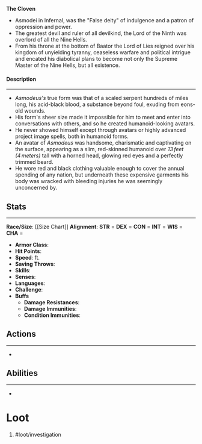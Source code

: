 **The Cloven**

-  Asmodei in Infernal, was the "False deity" of indulgence and a patron of oppression and power. 
- The greatest devil  and ruler of all devilkind, the Lord of the Ninth was overlord of all the Nine Hells. 
- From his throne at the bottom of Baator the Lord of Lies reigned over his kingdom of unyielding tyranny, ceaseless warfare and political intrigue and encated his diabolical plans to become not only the Supreme Master of the Nine Hells, but all existence.

#### Description
---
- *Asmodeus's* true form was that of a scaled serpent hundreds of miles long, his acid-black blood, a substance beyond foul, exuding from eons-old wounds. 
- His form's sheer size made it impossible for him to meet and enter into conversations with others, and so he created humanoid-looking avatars. 
- He never showed himself except through avatars or highly advanced project image spells, both in humanoid forms.
- An avatar of *Asmodeus* was handsome, charismatic and captivating on the surface, appearing as a slim, red-skinned humanoid over *13 feet (4 meters)* tall with a horned head, glowing red eyes and a perfectly trimmed beard. 
- He wore red and black clothing valuable enough to cover the annual spending of any nation, but underneath these expensive garments his body was wracked with bleeding injuries he was seemingly unconcerned by.

## Stats
---
**Race/Size**:
	[[Size Chart]]
**Alignment**:
	**STR** = 
	**DEX** = 
	**CON** = 
	**INT** = 
	**WIS** = 
	**CHA** = 
-   **Armor Class**:
-   **Hit Points**:
-   **Speed**: ft.
-   **Saving Throws**:
-   **Skills**:
-   **Senses**: 
-   **Languages**: 
-   **Challenge**: 
-   **Buffs**
	-   **Damage Resistances**:
	-   **Damage Immunities**:
	-   **Condition Immunities**:

## Actions
---
- 

## Abilities
---
-   

# Loot
1. #loot/investigation 
	